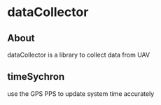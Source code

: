 dataCollector
======


About
------
dataCollector is a library to collect data from UAV


timeSychron
------
use the GPS PPS to update system time accurately

